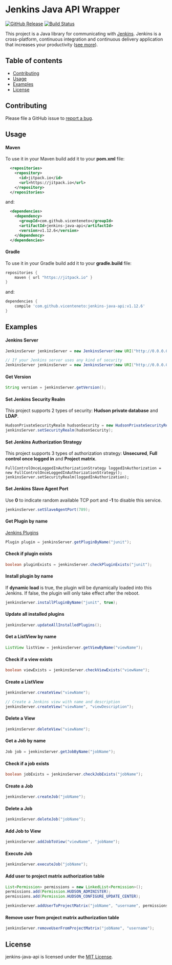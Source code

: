 # Jenkins Java API Wrapper

[![GitHub Release](https://img.shields.io/github/release/vicenteneto/jenkins-java-api.svg)](https://github.com/vicenteneto/jenkins-java-api/releases)
[![Build Status](https://img.shields.io/travis/vicenteneto/jenkins-java-api/master.svg)](https://travis-ci.org/vicenteneto/jenkins-java-api)

This project is a Java library for communicating with [Jenkins](https://github.com/jenkinsci/jenkins/). Jenkins is a cross-platform, continuous integration and continuous delivery application that increases your productivity ([see more](https://wiki.jenkins-ci.org/display/JENKINS/Meet+Jenkins)).

## Table of contents

* [Contributing](#contributing)
* [Usage](#usage)
* [Examples](#examples)
* [License](#license)

## Contributing

Please file a GitHub issue to [report a bug](https://github.com/vicenteneto/jenkins-java-api/issues).

## Usage

#### Maven
To use it in your Maven build add it to your **pom.xml** file:
```xml
  <repositories>
    <repository>
      <id>jitpack.io</id>
      <url>https://jitpack.io</url>
    </repository>
  </repositories>
```
and:
```xml
  <dependencies>
    <dependency>
      <groupId>com.github.vicenteneto</groupId>
      <artifactId>jenkins-java-api</artifactId>
      <version>v1.12.6</version>
    </dependency>
  </dependencies>
```

#### Gradle
To use it in your Gradle build add it to your **gradle.build** file:
```gradle
repositories {
    maven { url "https://jitpack.io" }
}
```
and:
```gradle
dependencies {
    compile 'com.github.vicenteneto:jenkins-java-api:v1.12.6'
}
```

## Examples

#### Jenkins Server
```java
JenkinsServer jenkinsServer = new JenkinsServer(new URI("http://0.0.0.0/jenkins"));

// If your Jenkins server uses any kind of security
JenkinsServer jenkinsServer = new JenkinsServer(new URI("http://0.0.0.0/jenkins"), "username", "password");
```

#### Get Version
```java
String version = jenkinsServer.getVersion();
```

#### Set Jenkins Security Realm
This project supports 2 types of security: **Hudson private database** and **LDAP**.
```java
HudsonPrivateSecurityRealm hudsonSecurity = new HudsonPrivateSecurityRealm(true);
jenkinsServer.setSecurityRealm(hudsonSecurity);
```

#### Set Jenkins Authorization Strategy
This project supports 3 types of authorization strategy: **Unsecured**, **Full control once logged in** and **Project matrix**.
```javainstallPluginByName
FullControlOnceLoggedInAuthorizationStrategy loggedInAuthorization = new FullControlOnceLoggedInAuthorizationStrategy();
jenkinsServer.setSecurityRealm(loggedInAuthorization);
```

#### Set Jenkins Slave Agent Port
Use **0** to indicate random available TCP port and **-1** to disable this service.
```java
jenkinsServer.setSlaveAgentPort(789);
```

#### Get Plugin by name
[Jenkins Plugins](https://wiki.jenkins-ci.org/display/JENKINS/Plugins)
```java
Plugin plugin = jenkinsServer.getPluginByName("junit");
```

#### Check if plugin exists
```java
boolean pluginExists = jenkinsServer.checkPluginExists("junit");
```

#### Install plugin by name
If **dynamic load** is true, the plugin will be dynamically loaded into this Jenkins. If false, the plugin will only take effect after the reboot.
```java
jenkinsServer.installPluginByName("junit", true);
```

#### Update all installed plugins
```java
jenkinsServer.updateAllInstalledPlugins();
```

#### Get a ListView by name
```java
ListView listView = jenkinsServer.getViewByName("viewName");
```

#### Check if a view exists
```java
boolean viewExists = jenkinsServer.checkViewExists("viewName");
```

#### Create a ListView
```java
jenkinsServer.createView("viewName");

// Create a Jenkins view with name and description
jenkinsServer.createView("viewName", "viewDescription");
```

#### Delete a View
```java
jenkinsServer.deleteView("viewName");
```

#### Get a Job by name
```java
Job job = jenkinsServer.getJobByName("jobName");
```

#### Check if a job exists
```java
boolean jobExists = jenkinsServer.checkJobExists("jobName");
```

#### Create a Job
```java
jenkinsServer.createJob("jobName");
```

#### Delete a Job
```java
jenkinsServer.deleteJob("jobName");
```

#### Add Job to View
```java
jenkinsServer.addJobToView("viewName", "jobName");
```

#### Execute Job
```java
jenkinsServer.executeJob("jobName");
```

#### Add user to project matrix authorization table
```java
List<Permission> permissions = new LinkedList<Permission>();
permissions.add(Permission.HUDSON_ADMINISTER);
permissions.add(Permission.HUDSON_CONFIGURE_UPDATE_CENTER);

jenkinsServer.addUserToProjectMatrix("jobName", "username", permissions);
```

#### Remove user from project matrix authorization table
```java
jenkinsServer.removeUserFromProjectMatrix("jobName", "username");
```

## License

jenkins-java-api is licensed under the [MIT License](http://opensource.org/licenses/MIT).